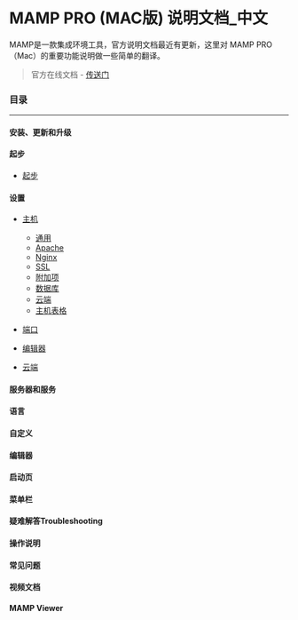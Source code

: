 # MAMP PRO (MAC版) 说明文档_中文
MAMP是一款集成环境工具，官方说明文档最近有更新，这里对 MAMP PRO（Mac）的重要功能说明做一些简单的翻译。
> 官方在线文档 - [传送门](http://documentation.mamp.info/)

### 目录

-------

#### 安装、更新和升级

#### 起步
* [起步](./First_steps/First_Steps.md)

#### 设置
- [主机](./Settings/Hosts/general.md)
    - [通用](./Settings/Hosts/general.md)
    - [Apache](./Settings/Hosts/Apache.md)
    - [Nginx](./Settings/Hosts/Nginx.md)
    - [SSL](./Settings/Hosts/SSL.md)
    - [附加项](./Settings/Hosts/Extras.md)
    - [数据库](./Settings/Hosts/Databases.md)
    - [云端](./Settings/Hosts/Cloud.md)
    - [主机表格](./Settings/Hosts/general.md)
 
- [端口](./Settings/Ports/Ports.md)
- [编辑器](./Settings/Editor/Editor.md)
- [云端](./Settings/Cloud/Cloud.md)

#### 服务器和服务

#### 语言

#### 自定义

#### 编辑器

#### 启动页

#### 菜单栏

#### 疑难解答Troubleshooting

#### 操作说明

#### 常见问题

#### 视频文档

#### MAMP Viewer




